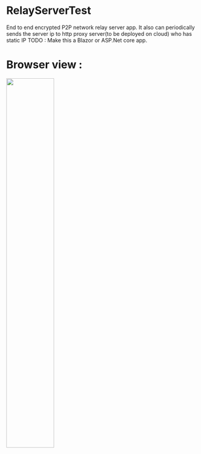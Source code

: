 # RelayServerTest
End to end encrypted P2P network relay server app.
It also can periodically sends the server ip to http proxy server(to be deployed on cloud) who has static IP
TODO : Make this a Blazor or ASP.Net core app.
# Browser view :
<img src="https://user-images.githubusercontent.com/109621184/211211580-a36c0ca3-b3b5-40ab-82c6-d8fc53c251f6.png" width=50% height=50%>


